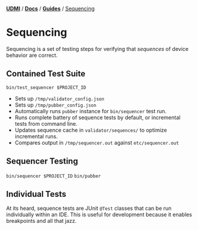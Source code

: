 [**UDMI**](../../) / [**Docs**](../) / [**Guides**](./) / [Sequencing](#)

# Sequencing

Sequencing is a set of testing steps for verifying that _sequences_ of device behavior are correct.

## Contained Test Suite

`bin/test_sequencer $PROJECT_ID`

* Sets up `/tmp/validator_config.json`
* Sets up `/tmp/pubber_config.json`
* Automatically runs `pubber` instance for `bin/sequencer` test run.
* Runs complete battery of sequence tests by default, or incremental tests from command line.
* Updates sequence cache in `validator/sequences/` to optimize incremental runs.
* Compares output in `/tmp/sequencer.out` against `etc/sequencer.out`

## Sequencer Testing

`bin/sequencer $PROJECT_ID`
`bin/pubber`

## Individual Tests

At its heard, sequence tests are JUnit `@Test` classes that can be run individually within an IDE. This
is useful for development because it enables breakpoints and all that jazz.
